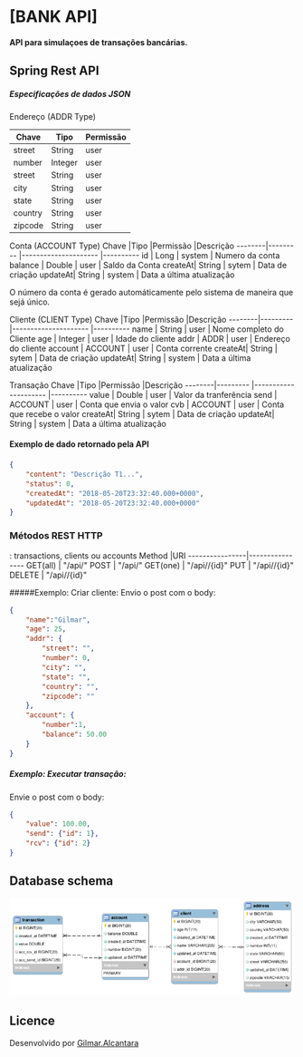 # [BANK API]
#### API para simulaçoes de transações bancárias.

## Spring Rest API
##### Especificações de dados JSON
Endereço (ADDR Type)

Chave   |Tipo           |Permissão              |
--------|---------      |---------------------  |
street  | String        |       user            |       
number  | Integer       |       user            |        
street  | String        |       user            |       
city    | String        |       user            |       
state   | String        |       user            |       
country | String        |       user            |       
zipcode | String        |       user            |       

Conta (ACCOUNT Type)
Chave   |Tipo           |Permissão              |Descrição
--------|---------      |---------------------  |----------
id      | Long          |       system          |       Numero da conta
balance | Double        |       user            |       Saldo da Conta 
createAt| String        |       sytem           |       Data de criação
updateAt| String        |       system          |       Data a última atualização

O número da conta é gerado automáticamente pelo sistema de maneira que sejá único.

Cliente (CLIENT Type)
Chave   |Tipo           |Permissão              |Descrição
--------|---------      |---------------------  |----------
name    | String        |       user            |       Nome completo do Cliente
age     | Integer       |       user            |       Idade do cliente 
addr    | ADDR          |       user            |       Endereço do cliente 
account | ACCOUNT       |       user            |       Conta corrente 
createAt| String        |       sytem           |       Data de criação
updateAt| String        |       system          |       Data a última atualização

Transação
Chave   |Tipo           |Permissão              |Descrição
--------|---------      |---------------------  |----------
value   | Double        |       user            |       Valor da tranferência
send    | ACCOUNT       |       user            |       Conta que envia o valor
cvb     | ACCOUNT       |       user            |       Conta que recebe o valor
createAt| String        |       sytem           |       Data de criação
updateAt| String        |       system          |       Data a última atualização


#### Exemplo de dado retornado pela API
```json
{
    "content": "Descrição T1...",
    "status": 0,
    "createdAt": "2018-05-20T23:32:40.000+0000",
    "updatedAt": "2018-05-20T23:32:40.000+0000"
}
```

### Métodos REST HTTP
<model>: transactions, clients ou accounts
Method          |URI
----------------|----------------
GET(all)        | "/api/<model>" 
POST            | "/api/<model>"
GET(one)        | "/api/<model>/{id}"
PUT             | "/api/<model>/{id}"
DELETE          | "/api/<model>/{id}"

#####Exemplo: Criar cliente: 
Envio o post com o body:
```json
{
	"name":"Gilmar", 
	"age": 25,
	"addr": {
		"street": "",
		"number": 0,
		"city": "",
		"state": "",
		"country": "",
		"zipcode": ""
	},
	"account": {
		"number":1, 
		"balance": 50.00
	}
}
```
##### Exemplo: Executar transação: 
Envie o post com o body:
```json
{
	"value": 100.00,
	"send": {"id": 1}, 
	"rcv": {"id": 2}
}
```

## Database schema
![alt text](https://raw.githubusercontent.com/Gilmardealcantara/bank_api/master/databasescheme.png)
## Licence

Desenvolvido por [Gilmar.Alcantara](https://github.com/Gilmardealcantara)

